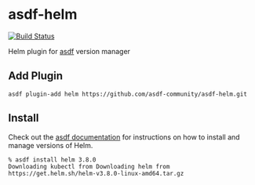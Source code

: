 # asdf-helm

[![Build Status](https://travis-ci.org/asdf-community/asdf-helm.svg?branch=master)](https://travis-ci.org/asdf-community/asdf-helm)

Helm plugin for [asdf](https://github.com/asdf-vm/asdf) version manager

## Add Plugin

```
asdf plugin-add helm https://github.com/asdf-community/asdf-helm.git
```

## Install

Check out the [asdf documentation](https://asdf-vm.com/#/core-manage-versions?id=install-version) for instructions on how to install and manage versions of Helm.

```
% asdf install helm 3.8.0
Downloading kubectl from Downloading helm from https://get.helm.sh/helm-v3.8.0-linux-amd64.tar.gz
```
